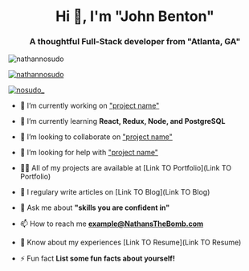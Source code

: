 <h1 align="center">Hi 👋, I'm "John Benton"</h1>
<h3 align="center">A thoughtful Full-Stack developer from "Atlanta, GA"</h3>

<p align="left"> <img src="https://komarev.com/ghpvc/?username=nathannosudo&label=Profile%20views&color=0e75b6&style=flat" alt="nathannosudo" /> </p>

<p align="left"> <a href="https://github.com/ryo-ma/github-profile-trophy"><img src="https://github-profile-trophy.vercel.app/?username=nathannosudo" alt="nathannosudo" /></a> </p>

<p align="left"> <a href="https://twitter.com/nosudo_" target="blank"><img src="https://img.shields.io/twitter/follow/nosudo_?logo=twitter&style=for-the-badge" alt="nosudo_" /></a> </p>

- 🔭 I’m currently working on ["project name"](https://code-blooded-dev.surge.sh)

- 🌱 I’m currently learning **React, Redux, Node, and PostgreSQL**

- 👯 I’m looking to collaborate on ["project name"](https://code-blooded-dev.surge.sh)

- 🤝 I’m looking for help with ["project name"](https://code-blooded-dev.surge.sh)

- 👨‍💻 All of my projects are available at [Link TO Portfolio](Link TO Portfolio)

- 📝 I regulary write articles on [Link TO Blog](Link TO Blog)

- 💬 Ask me about **"skills you are confident in"**

- 📫 How to reach me **example@NathansTheBomb.com**

- 📄 Know about my experiences [Link TO Resume](Link TO Resume)

- ⚡ Fun fact **List some fun facts about yourself!**
